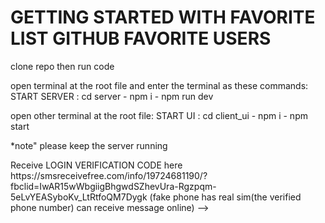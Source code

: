# GETTING STARTED WITH FAVORITE LIST GITHUB FAVORITE USERS

clone repo then run code

open terminal at the root file and enter the terminal as these commands:
START SERVER :  cd server - npm i - npm run dev

open other terminal at the root file:
START UI : cd client_ui - npm i - npm start

*note" please keep the server running 

<!-- !!! Please fill in the form at Phone Number the value: +19724681190 (trial account twilio)
--> Receive LOGIN VERIFICATION CODE here https://smsreceivefree.com/info/19724681190/?fbclid=IwAR15wWbgiigBhgwdSZhevUra-Rgzpqm-5eLvYEASyboKv_LtRtfoQM7Dygk (fake phone has real sim(the verified phone number) can receive message online) -->

<!-- twilio maybe temporary disable twilio api key because the privacy  -->

